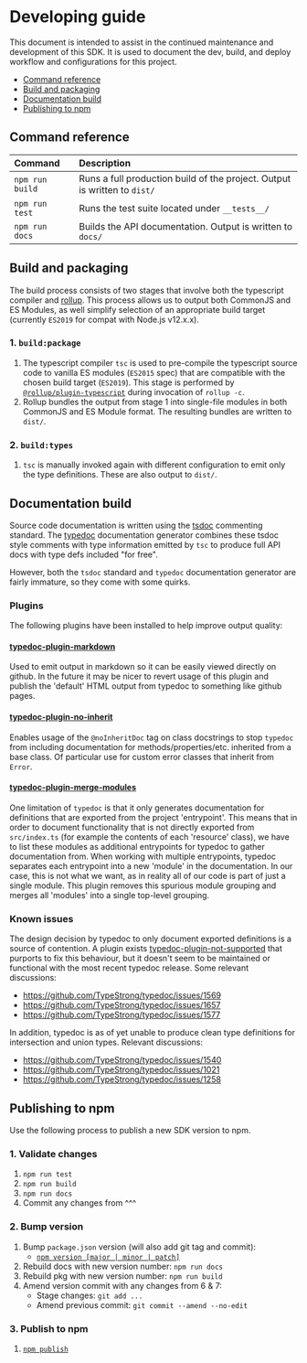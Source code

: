 # Developing guide
This document is intended to assist in the continued maintenance and development of this SDK.
It is used to document the dev, build, and deploy workflow and configurations for this project.

- [Command reference](#command-reference)
- [Build and packaging](#build-and-packaging)
- [Documentation build](#documentation-build)
- [Publishing to npm](#publishing-to-npm)

## Command reference

| Command           | Description                                                               |
|:------------------|:--------------------------------------------------------------------------|
| `npm run build`   | Runs a full production build of the project. Output is written to `dist/` |
| `npm run test`    | Runs the test suite located under `__tests__/`                            |
| `npm run docs`    | Builds the API documentation. Output is written to `docs/`                |


## Build and packaging
The build process consists of two stages that involve both the typescript compiler and
[rollup](https://rollupjs.org). This process allows us to output both CommonJS and ES Modules, as
well simplify selection of an appropriate build target (currently `ES2019` for compat with Node.js
v12.x.x).

### 1. `build:package`
1. The typescript compiler `tsc` is used to pre-compile the typescript source code to vanilla ES
  modules (`ES2015` spec) that are compatible with the chosen build target (`ES2019`). This stage is
  performed by [`@rollup/plugin-typescript`](https://github.com/rollup/plugins/tree/master/packages/typescript)
  during invocation of `rollup -c`.
2. Rollup bundles the output from stage 1 into single-file modules in both CommonJS and ES Module
  format. The resulting bundles are written to `dist/`.

### 2. `build:types`
1. `tsc` is manually invoked again with different configuration to emit only the type definitions.
  These are also output to `dist/`.


## Documentation build
Source code documentation is written using the [tsdoc](https://tsdoc.org/) commenting standard. The
[typedoc](https://github.com/TypeStrong/typedoc) documentation generator combines these tsdoc style
comments with type information emitted by `tsc` to produce full API docs with type defs included
"for free".

However, both the `tsdoc` standard and `typedoc` documentation generator are fairly immature, so
they come with some quirks.

### Plugins
The following plugins have been installed to help improve output quality:

#### [typedoc-plugin-markdown](https://www.npmjs.com/package/typedoc-plugin-markdown)
Used to emit output in markdown so it can be easily viewed directly on github. In the future it may be
nicer to revert usage of this plugin and publish the 'default' HTML output from typedoc to something
like github pages.

#### [typedoc-plugin-no-inherit](https://www.npmjs.com/package/typedoc-plugin-no-inherit)
Enables usage of the `@noInheritDoc` tag on class docstrings to stop `typedoc` from including
documentation for methods/properties/etc. inherited from a base class. Of particular use for custom
error classes that inherit from `Error`.

#### [typedoc-plugin-merge-modules](https://www.npmjs.com/package/typedoc-plugin-merge-modules)
One limitation of `typedoc` is that it only generates documentation for definitions that are
exported from the project 'entrypoint'. This means that in order to document functionality that is
not directly exported from `src/index.ts` (for example the contents of each 'resource' class), we have
to list these modules as additional entrypoints for typedoc to gather documentation from. When
working with multiple entrypoints, typedoc separates each entrypoint into a new 'module' in the
documentation. In our case, this is not what we want, as in reality all of our code is part of just
a single module. This plugin removes this spurious module grouping and merges all 'modules' into a
single top-level grouping.

### Known issues
The design decision by typedoc to only document exported definitions is a source of contention. A
plugin exists [typedoc-plugin-not-supported](https://www.npmjs.com/package/typedoc-plugin-not-exported)
that purports to fix this behaviour, but it doesn't seem to be maintained or functional with the most
recent typedoc release. Some relevant discussions:

- https://github.com/TypeStrong/typedoc/issues/1569
- https://github.com/TypeStrong/typedoc/issues/1657
- https://github.com/TypeStrong/typedoc/issues/1577

In addition, typedoc is as of yet unable to produce clean type definitions for intersection and union
types. Relevant discussions:

- https://github.com/TypeStrong/typedoc/issues/1540
- https://github.com/TypeStrong/typedoc/issues/1021
- https://github.com/TypeStrong/typedoc/issues/1258


## Publishing to npm
Use the following process to publish a new SDK version to npm.

### 1. Validate changes
1. `npm run test`
2. `npm run build`
3. `npm run docs`
4. Commit any changes from ^^^

### 2. Bump version
1. Bump `package.json` version (will also add git tag and commit):
    - [`npm version [major | minor | patch]`](https://docs.npmjs.com/cli/v7/commands/npm-version)
2. Rebuild docs with new version number: `npm run docs`
3. Rebuild pkg with new version number: `npm run build`
4. Amend version commit with any changes from 6 & 7:
    - Stage changes: `git add ...`
    - Amend previous commit: `git commit --amend --no-edit`

### 3. Publish to npm
1. [`npm publish`](https://docs.npmjs.com/cli/v7/commands/npm-publish)
